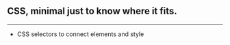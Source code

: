 ##  CSS, minimal just to know where it fits.
-----

* CSS selectors to connect elements and style

>        

        
